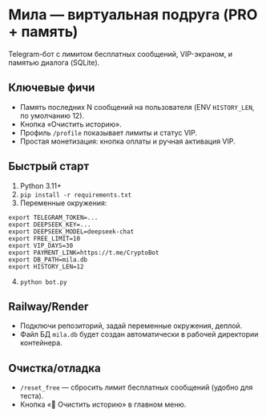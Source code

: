 # Мила — виртуальная подруга (PRO + память)
Telegram-бот с лимитом бесплатных сообщений, VIP-экраном, и памятью диалога (SQLite).

## Ключевые фичи
- Память последних N сообщений на пользователя (ENV `HISTORY_LEN`, по умолчанию 12).
- Кнопка «Очистить историю».
- Профиль `/profile` показывает лимиты и статус VIP.
- Простая монетизация: кнопка оплаты и ручная активация VIP.

## Быстрый старт
1) Python 3.11+
2) `pip install -r requirements.txt`
3) Переменные окружения:
```
export TELEGRAM_TOKEN=...          
export DEEPSEEK_KEY=...            
export DEEPSEEK_MODEL=deepseek-chat
export FREE_LIMIT=10
export VIP_DAYS=30
export PAYMENT_LINK=https://t.me/CryptoBot
export DB_PATH=mila.db
export HISTORY_LEN=12
```
4) `python bot.py`

## Railway/Render
- Подключи репозиторий, задай переменные окружения, деплой.
- Файл БД `mila.db` будет создан автоматически в рабочей директории контейнера.

## Очистка/отладка
- `/reset_free` — сбросить лимит бесплатных сообщений (удобно для теста).
- Кнопка «🧹 Очистить историю» в главном меню.

